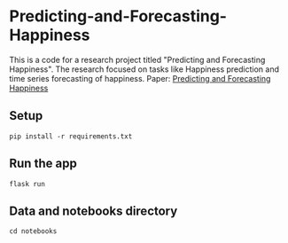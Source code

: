 # Predicting-and-Forecasting-Happiness
This is a code for a research project titled "Predicting and Forecasting Happiness". The research focused on tasks like Happiness prediction and time series forecasting of happiness.
Paper: [Predicting and Forecasting Happiness](https://github.com/amit-timalsina/Predicting-and-Forecasting-Happiness/blob/master/6th%20YSS%202021%20Abstract%20Amit_Timalsina.docx.pdf)

## Setup
```
pip install -r requirements.txt
```

## Run the app
```
flask run
```

## Data and notebooks directory
```
cd notebooks
```

